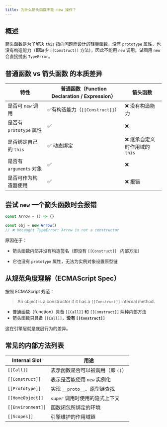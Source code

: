 ```yaml
---
title: 为什么箭头函数不能 new 操作？
---
```

## 概述

箭头函数是为了解决 `this` 指向问题而设计的轻量函数，没有 `prototype` 属性，也没有构造能力（即缺少 `[[Construct]]` 方法），因此不能用 `new` 调用。试图用 `new` 会直接抛出 `TypeError`。

## 普通函数 vs 箭头函数 的本质差异

| 特性                    | 普通函数（Function Declaration / Expression） | 箭头函数                      |
| ----------------------- | --------------------------------------------- | ----------------------------- |
| 是否可 `new` 调用       | ✅有构造能力（`[[Construct]]`）                | ❌ 没有构造能力                |
| 是否有 `prototype` 属性 | ✅                                             | ❌                             |
| 是否绑定自己的 `this`   | ✅ 动态绑定                                    | ❌ 继承自定义时作用域的 `this` |
| 是否有 `arguments` 对象 | ✅                                             | ❌                             |
| 是否可作为构造器使用    | ✅                                             | ❌ 报错                        |

## 尝试 `new` 一个箭头函数时会报错

```js
const Arrow = () => {}

const obj = new Arrow() 
// ❌ Uncaught TypeError: Arrow is not a constructor
```

原因在于：

+ 箭头函数内部并没有构造签名（即没有 `[[Construct]] ` 内部方法）

+ 它也没有 `prototype` 属性，无法为实例对象设置原型链

## 从规范角度理解（ECMAScript Spec）

按照 ECMAScript 规范：

> An object is a constructor if it has a `[[Construct]]` internal method.

- 普通函数（function）具备 `[[Call]]` 和 `[[Construct]]` 两种内部方法
- 箭头函数只具备 `[[Call]]`，**没有 `[[Construct]]`**

这在引擎层就是底层行为的差异。

## 常见的内部方法列表

| Internal Slot     | 用途                              |
| ----------------- | --------------------------------- |
| `[[Call]]`        | 表示函数是否可以被调用（即 `()`） |
| `[[Construct]]`   | 表示是否能使用 `new` 实例化       |
| `[[Prototype]]`   | 实现 `__proto__`、原型链查找      |
| `[[HomeObject]]`  | `super` 调用时使用的隐式上下文    |
| `[[Environment]]` | 函数闭包所绑定的环境              |
| `[[Scopes]]`      | 引擎维护的作用域链                |
